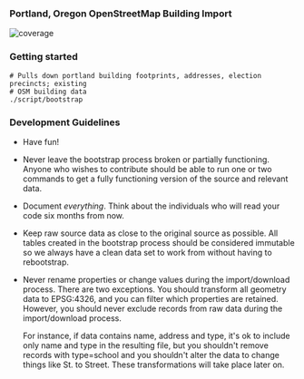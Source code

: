 ### Portland, Oregon OpenStreetMap Building Import

![coverage](https://cloud.githubusercontent.com/assets/25/4600812/150fcace-50de-11e4-9703-2f3c0f0926c5.png)

### Getting started

```
# Pulls down portland building footprints, addresses, election precincts; existing
# OSM building data
./script/bootstrap
```

### Development Guidelines
* Have fun!
* Never leave the bootstrap process broken or partially functioning.  Anyone who
  wishes to contribute should be able to run one or two commands to get a fully
  functioning version of the source and relevant data.  
* Document *everything*.  Think about the individuals who will read your
  code six months from now.
* Keep raw source data as close to the original source as possible. All tables
  created in the bootstrap process should be considered immutable so we always have
  a clean data set to work from without having to rebootstrap.  
* Never rename properties or change values during the import/download process.  There are two
  exceptions.  You should transform all geometry data to EPSG:4326, and you can
  filter which properties are retained.  However, you should never exclude
  records from raw data during the import/download process.

  For instance, if data contains name, address and type, it's ok to include only
  name and type in the resulting file, but you shouldn't remove records with type=school
  and you shouldn't alter the data to change things like St. to Street. These transformations
  will take place later on.
